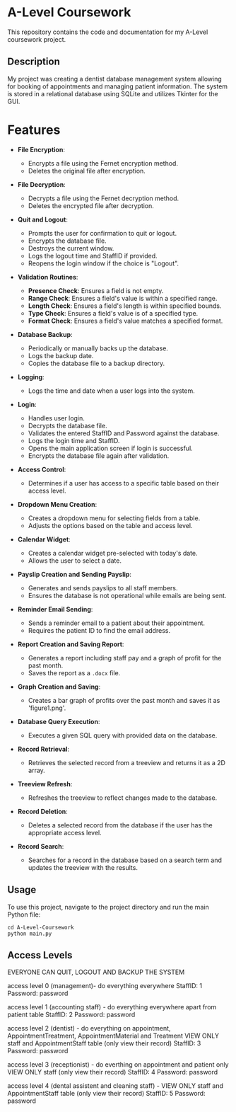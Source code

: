 # A-Level Coursework

This repository contains the code and documentation for my A-Level coursework project.

## Description

My project was creating a dentist database management system allowing for booking of appointments and managing patient information. The system is stored in a relational database using SQLite and utilizes Tkinter for the GUI.

# Features

- **File Encryption**:
  - Encrypts a file using the Fernet encryption method.
  - Deletes the original file after encryption.

- **File Decryption**:
  - Decrypts a file using the Fernet decryption method.
  - Deletes the encrypted file after decryption.

- **Quit and Logout**:
  - Prompts the user for confirmation to quit or logout.
  - Encrypts the database file.
  - Destroys the current window.
  - Logs the logout time and StaffID if provided.
  - Reopens the login window if the choice is "Logout".

- **Validation Routines**:
  - **Presence Check**: Ensures a field is not empty.
  - **Range Check**: Ensures a field's value is within a specified range.
  - **Length Check**: Ensures a field's length is within specified bounds.
  - **Type Check**: Ensures a field's value is of a specified type.
  - **Format Check**: Ensures a field's value matches a specified format.

- **Database Backup**:
  - Periodically or manually backs up the database.
  - Logs the backup date.
  - Copies the database file to a backup directory.

- **Logging**:
  - Logs the time and date when a user logs into the system.

- **Login**:
  - Handles user login.
  - Decrypts the database file.
  - Validates the entered StaffID and Password against the database.
  - Logs the login time and StaffID.
  - Opens the main application screen if login is successful.
  - Encrypts the database file again after validation.

- **Access Control**:
  - Determines if a user has access to a specific table based on their access level.

- **Dropdown Menu Creation**:
  - Creates a dropdown menu for selecting fields from a table.
  - Adjusts the options based on the table and access level.

- **Calendar Widget**:
  - Creates a calendar widget pre-selected with today's date.
  - Allows the user to select a date.

- **Payslip Creation and Sending Payslip**:
  - Generates and sends payslips to all staff members.
  - Ensures the database is not operational while emails are being sent.

- **Reminder Email Sending**:
  - Sends a reminder email to a patient about their appointment.
  - Requires the patient ID to find the email address.

- **Report Creation and Saving Report**:
  - Generates a report including staff pay and a graph of profit for the past month.
  - Saves the report as a `.docx` file.

- **Graph Creation and Saving**:
  - Creates a bar graph of profits over the past month and saves it as 'figure1.png'.

- **Database Query Execution**:
  - Executes a given SQL query with provided data on the database.

- **Record Retrieval**:
  - Retrieves the selected record from a treeview and returns it as a 2D array.

- **Treeview Refresh**:
  - Refreshes the treeview to reflect changes made to the database.

- **Record Deletion**:
  - Deletes a selected record from the database if the user has the appropriate access level.

- **Record Search**:
  - Searches for a record in the database based on a search term and updates the treeview with the results.

## Usage

To use this project, navigate to the project directory and run the main Python file:

```
cd A-Level-Coursework
python main.py
```

## Access Levels 

EVERYONE CAN QUIT, LOGOUT AND BACKUP THE SYSTEM 

access level 0 (management)- do everything everywhere
StaffID: 1 Password: password

access level 1 (accounting staff) - do everything everywhere apart from patient table
StaffID: 2 Password: password

access level 2 (dentist) - do everything on appointment, AppointmentTreatment, AppointmentMaterial and Treatment 
VIEW ONLY staff and AppointmentStaff table (only view their record)
StaffID: 3 Password: password 

access level 3 (receptionist) - do everthing on appointment and patient only
VIEW ONLY staff (only view their record)
StaffID: 4 Password: password  

access level 4 (dental assistent and cleaning staff) - VIEW ONLY staff and AppointmentStaff table (only view their record)
StaffID: 5 Password: password 